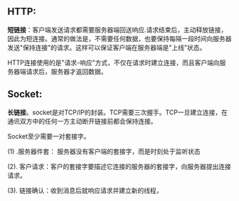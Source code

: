 ## HTTP:

**短链接**：客户端发送请求都需要服务器端回送响应.请求结束后，主动释放链接，因此为短连接。通常的做法是，不需要任何数据，也要保持每隔一段时间向服务器发送"保持连接"的请求。这样可以保证客户端在服务器端是"上线"状态。

HTTP连接使用的是"请求-响应"方式，不仅在请求时建立连接，而且客户端向服务器端请求后，服务器才返回数据。

## Socket:

**长链接**。socket是对TCP/IP的封装。TCP需要三次握手。TCP一旦建立连接，在通讯双方中的任何一方主动断开链接前都会保持连接。

Socket至少需要一对套接字。

(1) .服务器件套： 服务器没有客户端的套接字，而是时刻处于监听状态

(2). 客户请求：客户的套接字要描述它连接的服务器的套接字，向服务器提出连接请求。

(3). 链接确认：收到消息后就响应请求并建立新的线程，
